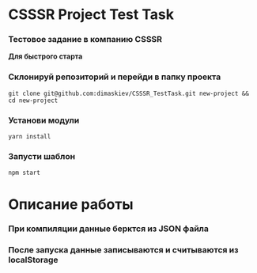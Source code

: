 # CSSSR Project Test Task
### Тестовое задание в компанию CSSSR
**Для быстрого старта**


### Склонируй репозиторий и перейди в папку проекта
```
git clone git@github.com:dimaskiev/CSSSR_TestTask.git new-project && cd new-project
```

### Установи модули


```
yarn install
```

### Запусти шаблон
```
npm start
```

# Описание работы
### При компиляции данные берктся из JSON файла
### После запуска данные записываются и считываются из localStorage